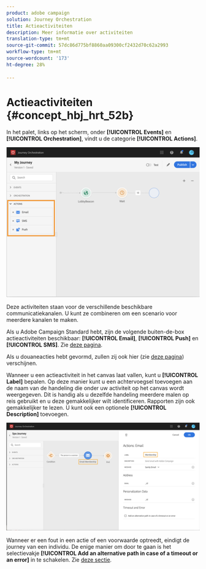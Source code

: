 ```yaml
---
product: adobe campaign
solution: Journey Orchestration
title: Actieactiviteiten
description: Meer informatie over activiteiten
translation-type: tm+mt
source-git-commit: 57dc86d775bf8860aa09300cf2432d70c62a2993
workflow-type: tm+mt
source-wordcount: '173'
ht-degree: 28%

---
```



# Actieactiviteiten {#concept_hbj_hrt_52b}

In het palet, links op het scherm, onder **[!UICONTROL Events]** en **[!UICONTROL Orchestration]**, vindt u de categorie **[!UICONTROL Actions]**.

![](../assets/journey58.png)

Deze activiteiten staan voor de verschillende beschikbare communicatiekanalen. U kunt ze combineren om een scenario voor meerdere kanalen te maken.

Als u Adobe Campaign Standard hebt, zijn de volgende buiten-de-box actieactiviteiten beschikbaar: **[!UICONTROL Email]**, **[!UICONTROL Push]** en **[!UICONTROL SMS]**. Zie [deze pagina](../building-journeys/using-adobe-campaign-actions.md).

Als u douaneacties hebt gevormd, zullen zij ook hier (zie [deze pagina](../building-journeys/using-custom-actions.md)) verschijnen.

Wanneer u een actieactiviteit in het canvas laat vallen, kunt u **[!UICONTROL Label]** bepalen. Op deze manier kunt u een achtervoegsel toevoegen aan de naam van de handeling die onder uw activiteit op het canvas wordt weergegeven. Dit is handig als u dezelfde handeling meerdere malen op reis gebruikt en u deze gemakkelijker wilt identificeren. Rapporten zijn ook gemakkelijker te lezen. U kunt ook een optionele **[!UICONTROL Description]** toevoegen.

![](../assets/journey59bis.png)

Wanneer er een fout in een actie of een voorwaarde optreedt, eindigt de journey van een individu. De enige manier om door te gaan is het selectievakje **[!UICONTROL Add an alternative path in case of a timeout or an error]** in te schakelen. Zie [deze sectie](../building-journeys/using-the-journey-designer.md#paths).
